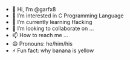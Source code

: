 - 👋 Hi, I’m @garfx8
- 👀 I’m interested in C Programming Language 
- 🌱 I’m currently learning Hacking 
- 💞️ I’m looking to collaborate on ...
- 📫 How to reach me ...
- 😄 Pronouns: he/him/his
- ⚡ Fun fact: why banana is yellow

<!---
Imnoone68/Imnoone68 is a ✨ special ✨ repository because its `README.md` (this file) appears on your GitHub profile.
You can click the Preview link to take a look at your changes.
--->

